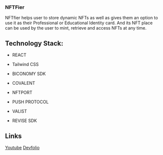 ### NFTFier

NFTfier helps user to store dynamic NFTs as well as gives them an option to use it as their Professional or Educational Identity card. And its NFT place can be used by the user to mint, retrieve and access NFTs at any time.

## Technology Stack:

- REACT

- Tailwind CSS

- BICONOMY SDK

- COVALENT

- NFTPORT

- PUSH PROTOCOL

- VALIST

- REVISE SDK

## Links

[Youtube](https://youtu.be/BDB36TXwB2M)
[Devfolio](https://devfolio.co/projects/nftfier-bd66)
